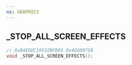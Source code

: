 ```yaml
---
ns: GRAPHICS
---
```

## _STOP_ALL_SCREEN_EFFECTS

```c
// 0xB4EDDC19532BFB85 0x4E6D875B
void _STOP_ALL_SCREEN_EFFECTS();
```


